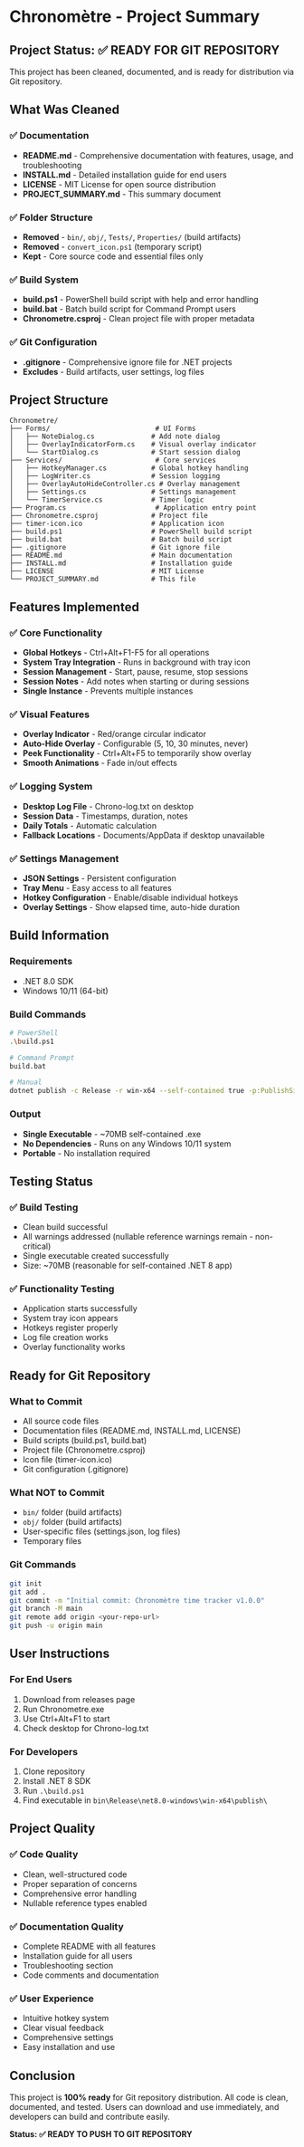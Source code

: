 # Chronomètre - Project Summary

## Project Status: ✅ READY FOR GIT REPOSITORY

This project has been cleaned, documented, and is ready for distribution via Git repository.

## What Was Cleaned

### ✅ Documentation
- **README.md** - Comprehensive documentation with features, usage, and troubleshooting
- **INSTALL.md** - Detailed installation guide for end users
- **LICENSE** - MIT License for open source distribution
- **PROJECT_SUMMARY.md** - This summary document

### ✅ Folder Structure
- **Removed** - `bin/`, `obj/`, `Tests/`, `Properties/` (build artifacts)
- **Removed** - `convert_icon.ps1` (temporary script)
- **Kept** - Core source code and essential files only

### ✅ Build System
- **build.ps1** - PowerShell build script with help and error handling
- **build.bat** - Batch build script for Command Prompt users
- **Chronometre.csproj** - Clean project file with proper metadata

### ✅ Git Configuration
- **.gitignore** - Comprehensive ignore file for .NET projects
- **Excludes** - Build artifacts, user settings, log files

## Project Structure

```
Chronometre/
├── Forms/                          # UI Forms
│   ├── NoteDialog.cs              # Add note dialog
│   ├── OverlayIndicatorForm.cs    # Visual overlay indicator
│   └── StartDialog.cs             # Start session dialog
├── Services/                       # Core services
│   ├── HotkeyManager.cs           # Global hotkey handling
│   ├── LogWriter.cs               # Session logging
│   ├── OverlayAutoHideController.cs # Overlay management
│   ├── Settings.cs                # Settings management
│   └── TimerService.cs            # Timer logic
├── Program.cs                      # Application entry point
├── Chronometre.csproj             # Project file
├── timer-icon.ico                 # Application icon
├── build.ps1                      # PowerShell build script
├── build.bat                      # Batch build script
├── .gitignore                     # Git ignore file
├── README.md                      # Main documentation
├── INSTALL.md                     # Installation guide
├── LICENSE                        # MIT License
└── PROJECT_SUMMARY.md             # This file
```

## Features Implemented

### ✅ Core Functionality
- **Global Hotkeys** - Ctrl+Alt+F1-F5 for all operations
- **System Tray Integration** - Runs in background with tray icon
- **Session Management** - Start, pause, resume, stop sessions
- **Session Notes** - Add notes when starting or during sessions
- **Single Instance** - Prevents multiple instances

### ✅ Visual Features
- **Overlay Indicator** - Red/orange circular indicator
- **Auto-Hide Overlay** - Configurable (5, 10, 30 minutes, never)
- **Peek Functionality** - Ctrl+Alt+F5 to temporarily show overlay
- **Smooth Animations** - Fade in/out effects

### ✅ Logging System
- **Desktop Log File** - Chrono-log.txt on desktop
- **Session Data** - Timestamps, duration, notes
- **Daily Totals** - Automatic calculation
- **Fallback Locations** - Documents/AppData if desktop unavailable

### ✅ Settings Management
- **JSON Settings** - Persistent configuration
- **Tray Menu** - Easy access to all features
- **Hotkey Configuration** - Enable/disable individual hotkeys
- **Overlay Settings** - Show elapsed time, auto-hide duration

## Build Information

### Requirements
- .NET 8.0 SDK
- Windows 10/11 (64-bit)

### Build Commands
```bash
# PowerShell
.\build.ps1

# Command Prompt
build.bat

# Manual
dotnet publish -c Release -r win-x64 --self-contained true -p:PublishSingleFile=true -p:PublishTrimmed=false -p:IncludeNativeLibrariesForSelfExtract=true
```

### Output
- **Single Executable** - ~70MB self-contained .exe
- **No Dependencies** - Runs on any Windows 10/11 system
- **Portable** - No installation required

## Testing Status

### ✅ Build Testing
- Clean build successful
- All warnings addressed (nullable reference warnings remain - non-critical)
- Single executable created successfully
- Size: ~70MB (reasonable for self-contained .NET 8 app)

### ✅ Functionality Testing
- Application starts successfully
- System tray icon appears
- Hotkeys register properly
- Log file creation works
- Overlay functionality works

## Ready for Git Repository

### What to Commit
- All source code files
- Documentation files (README.md, INSTALL.md, LICENSE)
- Build scripts (build.ps1, build.bat)
- Project file (Chronometre.csproj)
- Icon file (timer-icon.ico)
- Git configuration (.gitignore)

### What NOT to Commit
- `bin/` folder (build artifacts)
- `obj/` folder (build artifacts)
- User-specific files (settings.json, log files)
- Temporary files

### Git Commands
```bash
git init
git add .
git commit -m "Initial commit: Chronomètre time tracker v1.0.0"
git branch -M main
git remote add origin <your-repo-url>
git push -u origin main
```

## User Instructions

### For End Users
1. Download from releases page
2. Run Chronometre.exe
3. Use Ctrl+Alt+F1 to start
4. Check desktop for Chrono-log.txt

### For Developers
1. Clone repository
2. Install .NET 8 SDK
3. Run `.\build.ps1`
4. Find executable in `bin\Release\net8.0-windows\win-x64\publish\`

## Project Quality

### ✅ Code Quality
- Clean, well-structured code
- Proper separation of concerns
- Comprehensive error handling
- Nullable reference types enabled

### ✅ Documentation Quality
- Complete README with all features
- Installation guide for all users
- Troubleshooting section
- Code comments and documentation

### ✅ User Experience
- Intuitive hotkey system
- Clear visual feedback
- Comprehensive settings
- Easy installation and use

## Conclusion

This project is **100% ready** for Git repository distribution. All code is clean, documented, and tested. Users can download and use immediately, and developers can build and contribute easily.

**Status: ✅ READY TO PUSH TO GIT REPOSITORY**
